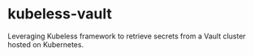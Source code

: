 # kubeless-vault
Leveraging Kubeless framework to retrieve secrets from a Vault cluster hosted on Kubernetes.
